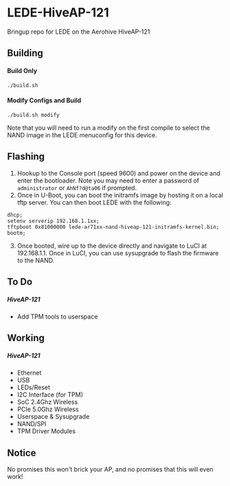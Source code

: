 # LEDE-HiveAP-121

Bringup repo for LEDE on the Aerohive HiveAP-121

Building
-----
#### Build Only
`./build.sh`

#### Modify Configs and Build
`./build.sh modify`

Note that you will need to run a modify on the first compile to select the NAND image in the LEDE menuconfig for this device.

Flashing
-----
  1. Hookup to the Console port (speed 9600) and power on the device and enter the bootloader. Note you may need to enter a password of `administrator` or `AhNf?d@ta06` if prompted.
  2. Once in U-Boot, you can boot the initramfs image by hosting it on a local tftp server. You can then boot LEDE with the following:

  ```
  dhcp;
  setenv serverip 192.168.1.1xx;
  tftpboot 0x81000000 lede-ar71xx-nand-hiveap-121-initramfs-kernel.bin;
  bootm;
  ```

  3. Once booted, wire up to the device directly and navigate to LuCI at 192.168.1.1. Once in LuCI, you can use sysupgrade to flash the firmware to the NAND.

To Do
-----
##### HiveAP-121
  * Add TPM tools to userspace

Working
-----
##### HiveAP-121
  * Ethernet
  * USB
  * LEDs/Reset
  * I2C Interface (for TPM)
  * SoC 2.4Ghz Wireless
  * PCIe 5.0Ghz Wireless
  * Userspace & Sysupgrade
  * NAND/SPI
  * TPM Driver Modules

Notice
------
No promises this won't brick your AP, and no promises that this will even work!
